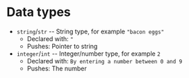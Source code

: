 # Data types

-   `string`/`str` -- String type, for example `"bacon eggs"`
    -   Declared with: `"`
    -   Pushes: Pointer to string
-   `integer`/`int` -- Integer/number type, for example `2`
    -   Declared with: `By entering a number between 0 and 9`
    -   Pushes: The number
